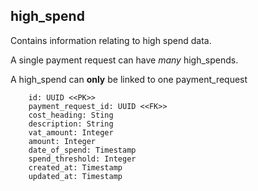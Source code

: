 ## high_spend

Contains information relating to high spend data.

A single payment request can have *many* high_spends.

A high_spend can **only** be linked to one payment_request

```
    id: UUID <<PK>>
    payment_request_id: UUID <<FK>>
    cost_heading: Sting
    description: String
    vat_amount: Integer
    amount: Integer
    date_of_spend: Timestamp
    spend_threshold: Integer
    created_at: Timestamp
    updated_at: Timestamp
```
